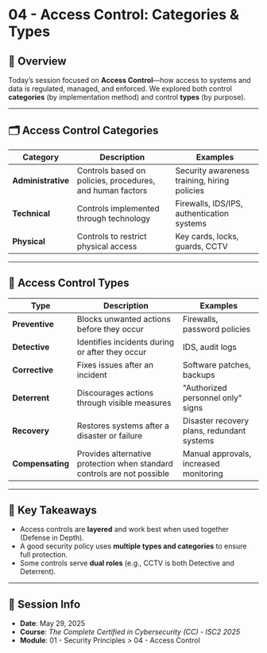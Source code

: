 # 04 - Access Control: Categories & Types

## 📘 Overview

Today’s session focused on **Access Control**—how access to systems and data is regulated, managed, and enforced. We explored both control **categories** (by implementation method) and control **types** (by purpose).

---

## 🗂 Access Control Categories

| Category | Description | Examples |
|----------|-------------|----------|
| **Administrative** | Controls based on policies, procedures, and human factors | Security awareness training, hiring policies |
| **Technical** | Controls implemented through technology | Firewalls, IDS/IPS, authentication systems |
| **Physical** | Controls to restrict physical access | Key cards, locks, guards, CCTV |

---

## 🔧 Access Control Types

| Type | Description | Examples |
|------|-------------|----------|
| **Preventive** | Blocks unwanted actions before they occur | Firewalls, password policies |
| **Detective** | Identifies incidents during or after they occur | IDS, audit logs |
| **Corrective** | Fixes issues after an incident | Software patches, backups |
| **Deterrent** | Discourages actions through visible measures | "Authorized personnel only" signs |
| **Recovery** | Restores systems after a disaster or failure | Disaster recovery plans, redundant systems |
| **Compensating** | Provides alternative protection when standard controls are not possible | Manual approvals, increased monitoring |

---

## 🧠 Key Takeaways

- Access controls are **layered** and work best when used together (Defense in Depth).
- A good security policy uses **multiple types and categories** to ensure full protection.
- Some controls serve **dual roles** (e.g., CCTV is both Detective and Deterrent).

---

## 📅 Session Info

- **Date**: May 29, 2025  
- **Course**: *The Complete Certified in Cybersecurity (CC) - ISC2 2025*  
- **Module**: 01 - Security Principles > 04 - Access Control
